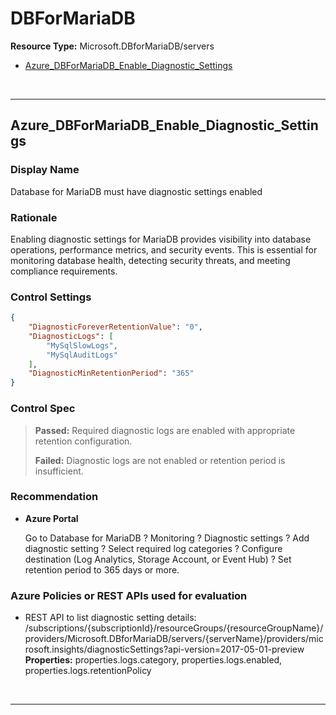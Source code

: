 # DBForMariaDB

**Resource Type:** Microsoft.DBforMariaDB/servers

<!-- TOC depthfrom:2 depthto:2 -->

- [Azure_DBForMariaDB_Enable_Diagnostic_Settings](#azure_dbformariadb_enable_diagnostic_settings)

<!-- /TOC -->
<br/>

___

## Azure_DBForMariaDB_Enable_Diagnostic_Settings

### Display Name
Database for MariaDB must have diagnostic settings enabled

### Rationale
Enabling diagnostic settings for MariaDB provides visibility into database operations, performance metrics, and security events. This is essential for monitoring database health, detecting security threats, and meeting compliance requirements.

### Control Settings 
```json
{
    "DiagnosticForeverRetentionValue": "0",
    "DiagnosticLogs": [
        "MySqlSlowLogs",
        "MySqlAuditLogs"
    ],
    "DiagnosticMinRetentionPeriod": "365"
}
```

### Control Spec

> **Passed:**
> Required diagnostic logs are enabled with appropriate retention configuration.
>
> **Failed:**
> Diagnostic logs are not enabled or retention period is insufficient.
>

### Recommendation

- **Azure Portal**

    Go to Database for MariaDB ? Monitoring ? Diagnostic settings ? Add diagnostic setting ? Select required log categories ? Configure destination (Log Analytics, Storage Account, or Event Hub) ? Set retention period to 365 days or more.

### Azure Policies or REST APIs used for evaluation

- REST API to list diagnostic setting details: /subscriptions/{subscriptionId}/resourceGroups/{resourceGroupName}/providers/Microsoft.DBforMariaDB/servers/{serverName}/providers/microsoft.insights/diagnosticSettings?api-version=2017-05-01-preview<br />
**Properties:** properties.logs.category, properties.logs.enabled, properties.logs.retentionPolicy<br />

<br />

___